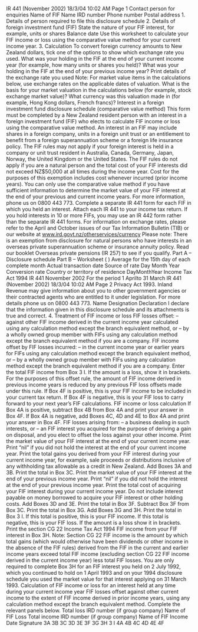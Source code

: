 IR 441 (November 2002) 18/3/04 10:02 AM Page 1 Contact person for enquiries Name of FIF Name IRD number Phone number Postal address 1. Details of person required to file this disclosure schedule 2. Details of foreign investment fund (FIF) State the nature of your FIF interest, for example, units or shares Balance date Use this worksheet to calculate your FIF income or loss using the comparative value method for your current income year. 3. Calculation To convert foreign currency amounts to New Zealand dollars, tick one of the options to show which exchange rate you used. What was your holding in the FIF at the end of your current income year (for example, how many units or shares you held)? What was your holding in the FIF at the end of your previous income year? Print details of the exchange rate you used Note: For market value items in the calculations below, use exchange rates on the applicable dates of valuation. What is the basis for your market valuation in the calculations below (for example, stock exchange market value)? What currency was this valuation made in (for example, Hong Kong dollars, French francs)? Interest in a foreign investment fund disclosure schedule (comparative value method) This form must be completed by a New Zealand resident person with an interest in a foreign investment fund (FIF) who elects to calculate FIF income or loss using the comparative value method. An interest in an FIF may include shares in a foreign company, units in a foreign unit trust or an entitlement to benefit from a foreign superannuation scheme or a foreign life insurance policy. The FIF rules may not apply if your foreign interest is held in a company or unit trust resident in Australia, Canada, Germany, Japan, Norway, the United Kingdom or the United States. The FIF rules do not apply if you are a natural person and the total cost of your FIF interests did not exceed NZ$50,000 at all times during the income year. Cost for the purposes of this exemption includes cost whenever incurred (prior income years). You can only use the comparative value method if you have sufficient information to determine the market value of your FIF interest at the end of your previous and current income years. For more information, phone us on 0800 443 773. Complete a separate IR 441 form for each FIF in which you held an interest. Attach each IR 441 to your income tax return. If you hold interests in 10 or more FIFs, you may use an IR 442 form rather than the separate IR 441 forms. For information on exchange rates, please refer to the April and October issues of our Tax Information Bulletin (TIB) or our website at www.ird.govt.nz/otherservices/currency Please note: There is an exemption from disclosure for natural persons who have interests in an overseas private superannuation scheme or insurance annuity policy. Read our booklet Overseas private pensions (IR 257) to see if you qualify. Part A – Disclosure schedule Part B – Worksheet ( ) Average for the 15th day of each complete month Actual transaction date Source of rate Day Month Year Conversion rate Country or territory of residence DayMonthYear Income Tax Act 1994 IR 441 November 2002 For the period 1 Aprilto 31 March IR 441 (November 2002) 18/3/04 10:02 AM Page 2 Privacy Act 1993. Inland Revenue may give information about you to other government agencies or their contracted agents who are entitled to it under legislation. For more details phone us on 0800 443 773. Name Designation Declaration I declare that the information given in this disclosure schedule and its attachments is true and correct. 4. Treatment of FIF income or loss FIF losses offset: – against other FIF income derived in the current income year calculated using any calculation method except the branch equivalent method, or – by a wholly owned group member with FIFs using any calculation method except the branch equivalent method if you are a company. FIF income offset by FIF losses incurred: – in the current income year or earlier years for FIFs using any calculation method except the branch equivalent method, or – by a wholly owned group member with FIFs using any calculation method except the branch equivalent method if you are a company. Enter the total FIF income from Box 3 I. If the amount is a loss, show it in brackets. For the purposes of this offset rule, the amount of FIF income derived in previous income years is reduced by any previous FIF loss offsets made under this rule. If Box 4F is positive, this is your FIF income to be included in your current tax return. If Box 4F is negative, this is your FIF loss to carry forward to your next year’s FIF calculations. FIF income or loss calculation If Box 4A is positive, subtract Box 4B from Box 4A and print your answer in Box 4F. If Box 4A is negative, add Boxes 4C, 4D and 4E to Box 4A and print your answer in Box 4F. FIF losses arising from: – a business dealing in such interests, or – an FIF interest you acquired for the purpose of deriving a gain on disposal, and you elect to offset the loss against your other income. Print the market value of your FIF interest at the end of your current income year. Print “nil” if you did not hold the interest at the end of your current income year. Print the total gains you derived from your FIF interest during your current income year, for example, sale proceeds or distributions inclusive of any withholding tax allowable as a credit in New Zealand. Add Boxes 3A and 3B. Print the total in Box 3C. Print the market value of your FIF interest at the end of your previous income year. Print “nil” if you did not hold the interest at the end of your previous income year. Print the total cost of acquiring your FIF interest during your current income year. Do not include interest payable on money borrowed to acquire your FIF interest or other holding costs. Add Boxes 3D and 3E. Print the total in Box 3F. Subtract Box 3F from Box 3C. Print the total in Box 3G. Add Boxes 3G and 3H. Print the total in Box 3 I. If this total is positive, this is your FIF income. If this total is negative, this is your FIF loss. If the amount is a loss show it in brackets. Print the section CG 22 Income Tax Act 1994 FIF income from your FIF interest in Box 3H. Note: Section CG 22 FIF income is the amount by which total gains (which would otherwise have been dividends or other income in the absence of the FIF rules) derived from the FIF in the current and earlier income years exceed total FIF income (excluding section CG 22 FIF income derived in the current income year) less total FIF losses. You are only required to complete Box 3H for an FIF interest you held on 2 July 1992, which you continued to hold on 1 April 1993 and on your 1994 disclosure schedule you used the market value for that interest applying on 31 March 1993. Calculation of FIF income or loss for an interest held at any time during your current income year FIF losses offset against other current income to the extent of FIF income derived in prior income years, using any calculation method except the branch equivalent method. Complete the relevant panels below. Total loss IRD number (if group company) Name of FIF Loss Total income IRD number (if group company) Name of FIF Income Date Signature 3A 3B 3C 3D 3E 3F 3G 3H 3 I 4A 4B 4C 4D 4E 4F